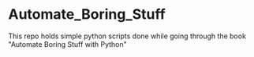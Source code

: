 # Automate_Boring_Stuff
This repo holds simple python scripts done while going through the book "Automate Boring Stuff with Python"
